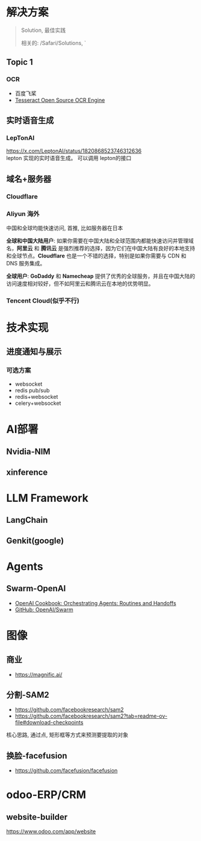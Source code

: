 # 解决方案

> Solution, 最佳实践
>
> 相关的: /Safari/Solutions, `



## Topic 1



### OCR

- 百度飞桨
- [Tesseract Open Source OCR Engine](https://github.com/tesseract-ocr/tesseract)





## 实时语音生成

### LepTonAI

https://x.com/LeptonAI/status/1820868523746312636  
lepton 实现的实时语音生成。 可以调用 lepton的接口





## 域名+服务器

### Cloudflare

### Aliyun 海外

中国和全球均能快速访问, 首推, 比如服务器在日本

**全球和中国大陆用户**: 如果你需要在中国大陆和全球范围内都能快速访问并管理域名，**阿里云** 和 **腾讯云** 是强烈推荐的选择，因为它们在中国大陆有良好的本地支持和全球节点。**Cloudflare** 也是一个不错的选择，特别是如果你需要与 CDN 和 DNS 服务集成。

**全球用户**: **GoDaddy** 和 **Namecheap** 提供了优秀的全球服务，并且在中国大陆的访问速度相对较好，但不如阿里云和腾讯云在本地的优势明显。

### Tencent Cloud(似乎不行)

# 技术实现

## 进度通知与展示



### 可选方案

- websocket
- redis pub/sub
- redis+websocket
- celery+websocket

# AI部署

## Nvidia-NIM

## xinference



# LLM Framework



## LangChain

## Genkit(google)



# Agents



## Swarm-OpenAI

- [OpenAI Cookbook: Orchestrating Agents: Routines and Handoffs](https://cookbook.openai.com/examples/orchestrating_agents)
- [GitHub: OpenAI/Swarm]()



# 图像

## 商业

- https://magnific.ai/

## 分割-SAM2

- https://github.com/facebookresearch/sam2
- https://github.com/facebookresearch/sam2?tab=readme-ov-file#download-checkpoints



核心思路, 通过点, 矩形框等方式来预测要提取的对象

## 换脸-facefusion

- https://github.com/facefusion/facefusion




# odoo-ERP/CRM

## website-builder

https://www.odoo.com/app/website

